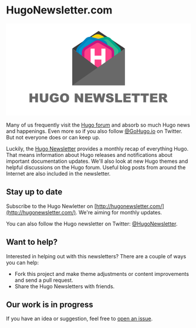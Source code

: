 # HugoNewsletter.com

![Hugo Newsletter](https://raw.githubusercontent.com/davidsneighbour/hugonewsletter.com/master/static/assets/img/banner-1280x640.svg.png)

Many of us frequently visit the [Hugo forum](https://discourse.gohugo.io) and absorb so much Hugo news and happenings. Even more so if you also follow [@GoHugo.io](https://twitter.com/GoHugoIO) on Twitter. But not everyone does or can keep up.

Luckily, the [Hugo Newsletter](http://hugonewsletter.com/) provides a monthly recap of everything Hugo. That means information about Hugo releases and notifications about important documentation updates. We'll also look at new Hugo themes and helpful discussions on the Hugo forum. Useful blog posts from around the Internet are also included in the newsletter.

## Stay up to date

Subscribe to the Hugo Newletter on [http://hugonewsletter.com/](http://hugonewsletter.com/). We're aiming for monthly updates.

You can also follow the Hugo newsletter on Twitter: [@HugoNewsletter](https://twitter.com/HugoNewsletter).

## Want to help?

Interested in helping out with this newsletters? There are a couple of ways you can help:

- Fork this project and make theme adjustments or content improvements and send a pull request.
- Share the Hugo Newsletters with friends.

## Our work is in progress

If you have an idea or suggestion, feel free to [open an issue](https://github.com/davidsneighbour/hugonewsletter.com/issues/new).
